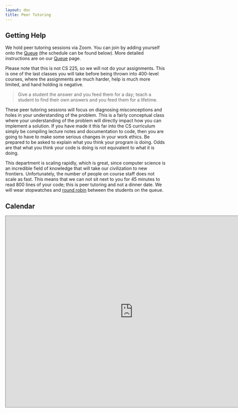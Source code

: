 ```yaml
---
layout: doc
title: Peer Tutoring
---
```


## Getting Help

We hold peer tutoring sessions via Zoom. You can join by adding yourself onto the [Queue](https://queue.illinois.edu/q/queue/907) (the schedule can be found below). More detailed instructions are on our [Queue](https://queue.illinois.edu/q/queue/907) page.

Please note that this is not CS 225, so we will not do your assignments. This is one of the last classes you will take before being thrown into 400-level courses, where the assignments are much harder, help is much more limited, and hand holding is negative.

> Give a student the answer and you feed them for a day; teach a student to find their own answers and you feed them for a lifetime.

These peer tutoring sessions will focus on diagnosing misconceptions and holes in your understanding of the problem. This is a fairly conceptual class where your understanding of the problem will directly impact how you can implement a solution. If you have made it this far into the CS curriculum simply be compiling lecture notes and documentation to code, then you are going to have to make some serious changes in your work ethics. Be prepared to be asked to explain what you think your program is doing. Odds are that what you think your code is doing is not equivalent to what it is doing.

This department is scaling rapidly, which is great, since computer science is an incredible field of knowledge that will take our civilization to new frontiers. Unfortunately, the number of people on course staff does not scale as fast. This means that we can not sit next to you for 45 minutes to read 800 lines of your code; this is peer tutoring and not a dinner date. We will wear stopwatches and [round robin](https://en.wikipedia.org/wiki/Round-robin_scheduling) between the students on the queue.

## Calendar

<!-- The Calendar will appear here in the second week of classes. -->
<iframe src="https://calendar.google.com/calendar/embed?height=600&wkst=1&bgcolor=%23ffffff&ctz=America%2FChicago&title=CS%20341%20Peer%20Tutoring&showDate=1&showPrint=0&showTabs=0&mode=WEEK&showCalendars=0&src=Y19jNmRhdTh2bzk3Mm9qbmpubGNjbjNodXZna0Bncm91cC5jYWxlbmRhci5nb29nbGUuY29t&color=%23F09300" style="border:solid 1px #777" width="800" height="600" frameborder="0" scrolling="no"></iframe>


